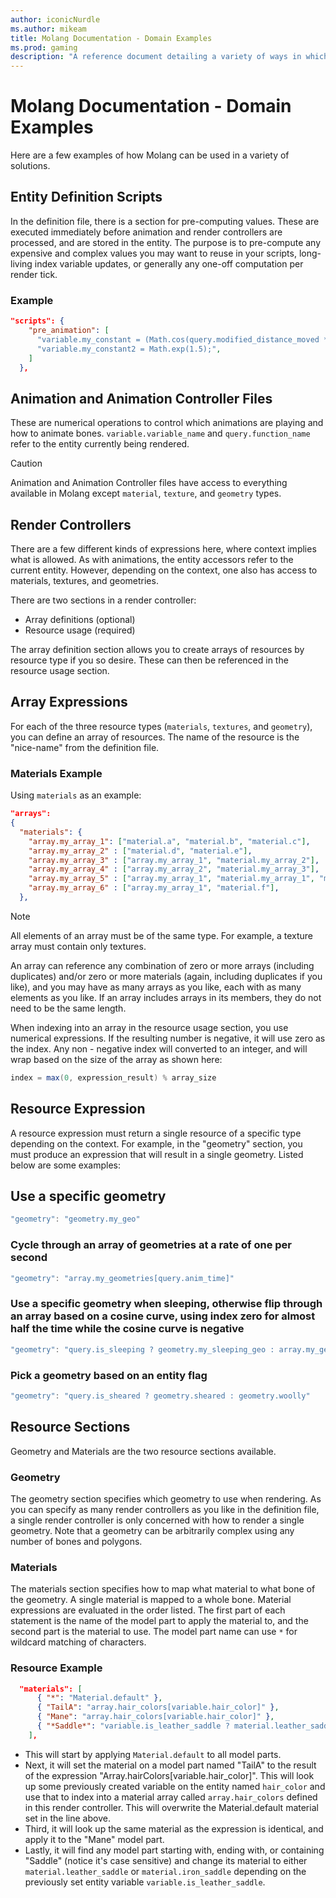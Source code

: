 ```yaml
---
author: iconicNurdle
ms.author: mikeam
title: Molang Documentation - Domain Examples
ms.prod: gaming
description: "A reference document detailing a variety of ways in which Molang can be used"
---
```


# Molang Documentation - Domain Examples

Here are a few examples of how Molang can be used in a variety of solutions.

## Entity Definition Scripts

In the definition file, there is a section for pre-computing values. These are executed immediately before animation and render controllers are processed, and are stored in the entity. The purpose is to pre-compute any expensive and complex values you may want to reuse in your scripts, long-living index variable updates, or generally any one-off computation per render tick.

### Example

```JSON
"scripts": {
    "pre_animation": [
      "variable.my_constant = (Math.cos(query.modified_distance_moved * 38.17) * query.modified_move_speed;",
      "variable.my_constant2 = Math.exp(1.5);",
    ]
  },
```

## Animation and Animation Controller Files

These are numerical operations to control which animations are playing and how to animate bones. `variable.variable_name` and `query.function_name` refer to the entity currently being rendered.

> [!CAUTION]
> Animation and Animation Controller files have access to everything available in Molang except `material`, `texture`, and `geometry` types.

## Render Controllers

There are a few different kinds of expressions here, where context implies what is allowed. As with animations, the entity accessors refer to the current entity. However, depending on the context, one also has access to materials, textures, and geometries.

There are two sections in a render controller:

- Array definitions (optional)
- Resource usage (required)

The array definition section allows you to create arrays of resources by resource type if you so desire. These can then be referenced in the resource usage section.

## Array Expressions

For each of the three resource types (`materials`, `textures`, and `geometry`), you can define an array of resources. The name of the resource is the "nice-name" from the definition file.

### Materials Example

Using `materials` as an example:

```JSON
"arrays":
{
  "materials": {
    "array.my_array_1": ["material.a", "material.b", "material.c"],
    "array.my_array_2" : ["material.d", "material.e"],
    "array.my_array_3" : ["array.my_array_1", "material.my_array_2"],
    "array.my_array_4" : ["array.my_array_2", "material.my_array_3"],
    "array.my_array_5" : ["array.my_array_1", "material.my_array_1", "material.my_array_4"],
    "array.my_array_6" : ["array.my_array_1", "material.f"],
  },
```

> [!NOTE]
> All elements of an array must be of the same type. For example, a texture array must contain only textures.

An array can reference any combination of zero or more arrays (including duplicates) and/or zero or more materials (again, including duplicates if you like), and you may have as many arrays as you like, each with as many elements as you like. If an array includes arrays in its members, they do not need to be the same length.

When indexing into an array in the resource usage section, you use numerical expressions. If the resulting number is negative, it will use zero as the index. Any non - negative index will converted to an integer, and will wrap based on the size of the array as shown here:

```C#
index = max(0, expression_result) % array_size
```

## Resource Expression

A resource expression must return a single resource of a specific type depending on the context. For example, in the "geometry" section, you must produce an expression that will result in a single geometry. Listed below are some examples:

## Use a specific geometry

```C#
"geometry": "geometry.my_geo"
```

### Cycle through an array of geometries at a rate of one per second

```C#
"geometry": "array.my_geometries[query.anim_time]"
```

### Use a specific geometry when sleeping, otherwise flip through an array based on a cosine curve, using index zero for almost half the time while the cosine curve is negative

```C#
"geometry": "query.is_sleeping ? geometry.my_sleeping_geo : array.my_geos[math.cos(query.anim_time * 12.3 + 41.9) * 10 + 0.6]"
```

### Pick a geometry based on an entity flag

```C#
"geometry": "query.is_sheared ? geometry.sheared : geometry.woolly"
```

## Resource Sections

Geometry and Materials are the two resource sections available.

### Geometry

The geometry section specifies which geometry to use when rendering. As you can specify as many render controllers as you like in the definition file, a single render controller is only concerned with how to render a single geometry. Note that a geometry can be arbitrarily complex using any number of bones and polygons.

### Materials

The materials section specifies how to map what material to what bone of the geometry. A single material is mapped to a whole bone. Material expressions are evaluated in the order listed. The first part of each statement is the name of the model part to apply the material to, and the second part is the material to use. The model part name can use `*` for wildcard matching of characters.

### Resource Example

```JSON
  "materials": [
      { "*": "Material.default" },
      { "TailA": "array.hair_colors[variable.hair_color]" },
      { "Mane": "array.hair_colors[variable.hair_color]" },
      { "*Saddle*": "variable.is_leather_saddle ? material.leather_saddle : material.iron_saddle" }
    ],
```

- This will start by applying `Material.default` to all model parts.
- Next, it will set the material on a model part named "TailA" to the result of the expression "Array.hairColors[variable.hair_color]". This will look up some previously created variable on the entity named `hair_color` and use that to index into a material array called `array.hair_colors` defined in this render controller. This will overwrite the Material.default material set in the line above.
- Third, it will look up the same material as the expression is identical, and apply it to the "Mane" model part.
- Lastly, it will find any model part starting with, ending with, or containing "Saddle" (notice it's case sensitive) and change its material to either `material.leather_saddle` or `material.iron_saddle` depending on the previously set entity variable `variable.is_leather_saddle`.

